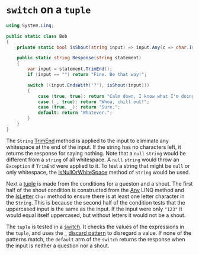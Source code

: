 # `switch` on a `tuple`

```csharp
using System.Linq;

public static class Bob
{
    private static bool isShout(string input) => input.Any(c => char.IsLetter(c)) && input.ToUpper() == input;

    public static string Response(string statement)
    {
        var input = statement.TrimEnd();
        if (input == "") return "Fine. Be that way!";

        switch ((input.EndsWith('?'), isShout(input)))
        {
            case (true, true): return "Calm down, I know what I'm doing!";
            case (_, true): return "Whoa, chill out!";
            case (true, _): return "Sure.";
            default: return "Whatever.";
        }
    }
}
```

The `String` [TrimEnd][trimend] method is applied to the input to eliminate any whitespace at the end of the input.
If the string has no characters left, it returns the response for saying nothing.
Note that a `null` `string` would be different from a `string` of all whitespace.
A `null` `string` would throw an `Exception` if `TrimEnd` were applied to it.
To test a string that might be `null` or only whitespace, the [IsNullOrWhiteSpace][isnullorwhitespace] method of `String` would be used.

Next a [tuple][tuple] is made from the conditions for a queston and a shout.
The first half of the shout condition is constructed from the [Any][any] LINQ method and the [IsLetter][isletter] `Char` method to ensure there is at least one letter character in the `String`.
This is because the second half of the condition tests that the uppercased input is the same as the input.
If the input were only `"123"` it would equal itself uppercased, but without letters it would not be a shout.

The `tuple` is tested in a [switch][switch].
It checks the values of the expressions in the `tuple`, and uses the `_` [discard pattern][discardpattern] to disregard a value.
If none of the patterns match, the `default` arm of the `switch` returns the response when the input is neither a question nor a shout.
 

[trimend]: https://learn.microsoft.com/en-us/dotnet/api/system.string.trimend?view=net-7.0
[isnullorwhitespace]: https://learn.microsoft.com/en-us/dotnet/api/system.string.isnullorwhitespace?view=net-7.0
[tuple]: https://learn.microsoft.com/en-us/dotnet/csharp/language-reference/builtin-types/value-tuples
[any]: https://learn.microsoft.com/en-us/dotnet/api/system.linq.enumerable.any?view=net-7.0
[isletter]: https://learn.microsoft.com/en-us/dotnet/api/system.char.isletter?view=net-6.0
[discardpattern]: https://learn.microsoft.com/en-us/dotnet/csharp/language-reference/operators/patterns#discard-pattern
[switch]: https://learn.microsoft.com/en-us/dotnet/csharp/language-reference/statements/selection-statements#the-switch-statement
